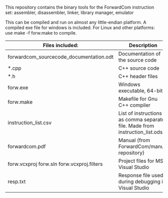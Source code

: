 This repository contains the binary tools for the ForwardCom instruction set:
assembler, disassembler, linker, library manager, emulator

This can be compiled and run on almost any little-endian platform.
A compiled exe file for windows is included. For Linux and other platforms: use make -f forw.make to compile.


Files included: |  Description
--- | ---
forwardcom_sourcecode_documentation.odt | Documentation of the source code
*.cpp    |      C++ source code   
*.h      |      C++ header files   
forw.exe  |     Windows executable, 64-bit  
forw.make  |     Makefile for Gnu C++ compiler  
instruction_list.csv | List of instructions as comma separated file. Made from instruction_list.ods  
forwardcom.pdf | Manual (from ForwardCom/manual repository)  
forw.vcxproj forw.sln forw.vcxproj.filters | Project files for MS Visual Studio  
resp.txt     |  Response file used during debugging in Visual Studio  




